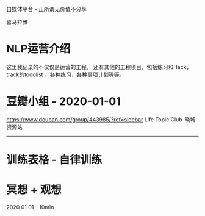
自媒体平台 - 正所谓无价值不分享 


喜马拉雅 

# NLP运营介绍 

这里我记录的不仅仅是运营的工程， 还有其他的工程项目，包括练习和Hack，track的todolist ，各种练习，各种事项计划等等。

# 豆瓣小组 - 2020-01-01

https://www.douban.com/group/443985/?ref=sidebar  Life Topic Club-晓城资源站


---------------------------------------------------------------------------------------

# 训练表格 - 自律训练


# 冥想 + 观想
2020 01 01 - 10min 

